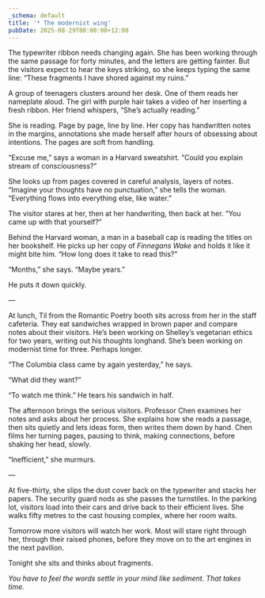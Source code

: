 ```yaml
---
_schema: default
title: '* The modernist wing'
pubDate: 2025-08-29T00:00:00+12:00
---
```

The typewriter ribbon needs changing again. She has been working through the same passage for forty minutes, and the letters are getting fainter. But the visitors expect to hear the keys striking, so she keeps typing the same line: “These fragments I have shored against my ruins.”

A group of teenagers clusters around her desk. One of them reads her nameplate aloud. The girl with purple hair takes a video of her inserting a fresh ribbon. Her friend whispers, “She’s actually reading.”

She is reading. Page by page, line by line. Her copy has handwritten notes in the margins, annotations she made herself after hours of obsessing about intentions. The pages are soft from handling.

“Excuse me,” says a woman in a Harvard sweatshirt. “Could you explain stream of consciousness?”

She looks up from pages covered in careful analysis, layers of notes. “Imagine your thoughts have no punctuation,” she tells the woman. “Everything flows into everything else, like water.”

The visitor stares at her, then at her handwriting, then back at her. “You came up with that yourself?”

Behind the Harvard woman, a man in a baseball cap is reading the titles on her bookshelf. He picks up her copy of *Finnegans Wake* and holds it like it might bite him. “How long does it take to read this?”

“Months,” she says. “Maybe years.”

He puts it down quickly.

—

At lunch, Til from the Romantic Poetry booth sits across from her in the staff cafeteria. They eat sandwiches wrapped in brown paper and compare notes about their visitors. He’s been working on Shelley’s vegetarian ethics for two years, writing out his thoughts longhand. She’s been working on modernist time for three. Perhaps longer.

“The Columbia class came by again yesterday,” he says.

“What did they want?”

“To watch me think.” He tears his sandwich in half.

The afternoon brings the serious visitors. Professor Chen examines her notes and asks about her process. She explains how she reads a passage, then sits quietly and lets ideas form, then writes them down by hand. Chen films her turning pages, pausing to think, making connections, before shaking her head, slowly.

“Inefficient,” she murmurs.

—

At five-thirty, she slips the dust cover back on the typewriter and stacks her papers. The security guard nods as she passes the turnstiles. In the parking lot, visitors load into their cars and drive back to their efficient lives. She walks fifty metres to the cast housing complex, where her room waits.

Tomorrow more visitors will watch her work. Most will stare right through her, through their raised phones, before they move on to the art engines in the next pavilion.

Tonight she sits and thinks about fragments.

*You have to feel the words settle in your mind like sediment. That takes time.*